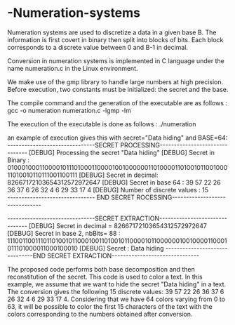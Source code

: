 # -Numeration-systems
Numeration systems are used to discretize a data in a given base B. The information is first covert in binary then split into blocks of bits. Each block corresponds to a discrete value between 0 and B-1 in decimal.

Conversion in numeration systems is implemented in C language under the name numeration.c in the Linux environment.

We make use of the gmp library to handle large numbers at high precision. Before execution, two constants must be initialized: the secret and the base.

The compile command and the generation of the executable are as follows : gcc -o numeration numeration.c -lgmp -lm

The execution of the executable is done as follows : ./numeration

an example of execution gives this with secret="Data hiding" and BASE=64:
-------------------------------SECRET PROCESSING-------------------------------
[DEBUG] Processing the secret
"Data hiding"
[DEBUG] Secret in Binary : 0100010001100001011101000110000100100000011010000110100101100100011010010110111001100111
[DEBUG] Secret in decimal: 82667172103654312572972647
[DEBUG] Secret in base 64 : 39 57 22 26 36 37 6 26 32 4 6 29 33 17 4 
[DEBUG] Number of discrete values : 15  
------------------------------- END SECRET ROCESSING-------------------------------


-------------------------------SECRET EXTRACTION-------------------------------
[DEBUG] Secret in decimal = 82667172103654312572972647
[DEBUG] Secret in base 2, nbBits= 88 : 1110011001110110100101100010011010010110000101100000010010000110001011101000011000100010
[DEBUG] Secret : Data hiding
-------------------------------END SECRET EXTRACTION-------------------------------

The proposed code performs both base decomposition and then reconstitution of the secret. This code is used to color a text. In this example, we assume that we want to hide the secret "Data hiding" in a text. The conversion gives the following 15 discrete values: 39 57 22 26 36 37 6 26 32 4 6 29 33 17 4.
Considering that we have 64 colors varying from 0 to 63, it will be possible to color the first 15 characters of the text with the colors corresponding to the numbers obtained after conversion.
